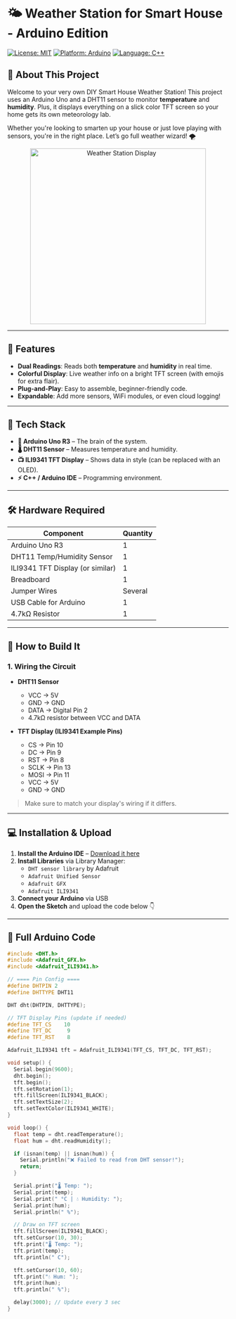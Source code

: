 # 🌤️ Weather Station for Smart House - Arduino Edition

[![License: MIT](https://img.shields.io/badge/License-MIT-green.svg)](LICENSE)
[![Platform: Arduino](https://img.shields.io/badge/Platform-Arduino-blue.svg)](https://www.arduino.cc/)
[![Language: C++](https://img.shields.io/badge/Language-C%2B%2B-orange.svg)]()

## 📡 About This Project

Welcome to your very own DIY Smart House Weather Station! This project uses an Arduino Uno and a DHT11 sensor to monitor **temperature** and **humidity**. Plus, it displays everything on a slick color TFT screen so your home gets its own meteorology lab.

Whether you're looking to smarten up your house or just love playing with sensors, you're in the right place. Let’s go full weather wizard! 🌪️

<p align="center">
  <img src="images/weather-station-demo.jpg" alt="Weather Station Display" width="400"/>
</p>

---

## 🌟 Features

- **Dual Readings**: Reads both **temperature** and **humidity** in real time.
- **Colorful Display**: Live weather info on a bright TFT screen (with emojis for extra flair).
- **Plug-and-Play**: Easy to assemble, beginner-friendly code.
- **Expandable**: Add more sensors, WiFi modules, or even cloud logging!

---

## 🧰 Tech Stack

- **🔌 Arduino Uno R3** – The brain of the system.
- **🌡️ DHT11 Sensor** – Measures temperature and humidity.
- **📺 ILI9341 TFT Display** – Shows data in style (can be replaced with an OLED).
- **⚡ C++ / Arduino IDE** – Programming environment.

---

## 🛠️ Hardware Required

| Component              | Quantity |
|------------------------|----------|
| Arduino Uno R3         | 1        |
| DHT11 Temp/Humidity Sensor | 1    |
| ILI9341 TFT Display (or similar) | 1 |
| Breadboard             | 1        |
| Jumper Wires           | Several  |
| USB Cable for Arduino  | 1        |
| 4.7kΩ Resistor         | 1        |

---

## 🧪 How to Build It

### 1. **Wiring the Circuit**

- **DHT11 Sensor**
  - VCC → 5V
  - GND → GND
  - DATA → Digital Pin 2
  - 4.7kΩ resistor between VCC and DATA

- **TFT Display (ILI9341 Example Pins)**
  - CS → Pin 10  
  - DC → Pin 9  
  - RST → Pin 8  
  - SCLK → Pin 13  
  - MOSI → Pin 11  
  - VCC → 5V  
  - GND → GND

> Make sure to match your display's wiring if it differs.

---

## 💻 Installation & Upload

1. **Install the Arduino IDE** – [Download it here](https://www.arduino.cc/en/software)
2. **Install Libraries** via Library Manager:
   - `DHT sensor library` by Adafruit
   - `Adafruit Unified Sensor`
   - `Adafruit GFX`
   - `Adafruit ILI9341`
3. **Connect your Arduino** via USB
4. **Open the Sketch** and upload the code below 👇

---

## 📜 Full Arduino Code

```cpp
#include <DHT.h>
#include <Adafruit_GFX.h>
#include <Adafruit_ILI9341.h>

// ==== Pin Config ====
#define DHTPIN 2
#define DHTTYPE DHT11

DHT dht(DHTPIN, DHTTYPE);

// TFT Display Pins (update if needed)
#define TFT_CS    10
#define TFT_DC     9
#define TFT_RST    8

Adafruit_ILI9341 tft = Adafruit_ILI9341(TFT_CS, TFT_DC, TFT_RST);

void setup() {
  Serial.begin(9600);
  dht.begin();
  tft.begin();
  tft.setRotation(1);
  tft.fillScreen(ILI9341_BLACK);
  tft.setTextSize(2);
  tft.setTextColor(ILI9341_WHITE);
}

void loop() {
  float temp = dht.readTemperature();
  float hum = dht.readHumidity();

  if (isnan(temp) || isnan(hum)) {
    Serial.println("❌ Failed to read from DHT sensor!");
    return;
  }

  Serial.print("🌡️ Temp: ");
  Serial.print(temp);
  Serial.print(" °C | 💧 Humidity: ");
  Serial.print(hum);
  Serial.println(" %");

  // Draw on TFT screen
  tft.fillScreen(ILI9341_BLACK);
  tft.setCursor(10, 30);
  tft.print("🌡 Temp: ");
  tft.print(temp);
  tft.println(" C");

  tft.setCursor(10, 60);
  tft.print("💧 Hum: ");
  tft.print(hum);
  tft.println(" %");

  delay(3000); // Update every 3 sec
}
